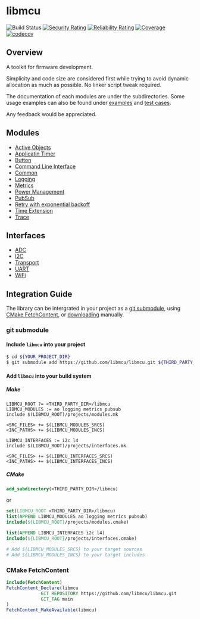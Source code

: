 # libmcu
![Build Status](https://github.com/onkwon/libmcu/workflows/build/badge.svg)
[![Security Rating](https://sonarcloud.io/api/project_badges/measure?project=onkwon_libmcu&metric=security_rating)](https://sonarcloud.io/dashboard?id=onkwon_libmcu)
[![Reliability Rating](https://sonarcloud.io/api/project_badges/measure?project=onkwon_libmcu&metric=reliability_rating)](https://sonarcloud.io/dashboard?id=onkwon_libmcu)
[![Coverage](https://sonarcloud.io/api/project_badges/measure?project=onkwon_libmcu&metric=coverage)](https://sonarcloud.io/dashboard?id=onkwon_libmcu)
[![codecov](https://codecov.io/gh/onkwon/libmcu/branch/master/graph/badge.svg?token=KBLNIEKUF4)](https://codecov.io/gh/onkwon/libmcu)

## Overview
A toolkit for firmware development.

Simplicity and code size are considered first while trying to avoid dynamic
allocation as much as possible. No linker script tweak required.

The documentation of each modules are under the subdirectories. Some usage
examples can also be found under [examples](examples) and [test cases](tests/src).

Any feedback would be appreciated.

## Modules
* [Active Objects](modules/ao)
* [Applicatin Timer](modules/apptimer)
* [Button](modules/button)
* [Command Line Interface](modules/cli)
* [Common](modules/common)
* [Logging](modules/logging)
* [Metrics](modules/metrics)
* [Power Management](modules/pm)
* [PubSub](modules/pubsub)
* [Retry with exponential backoff](modules/retry)
* [Time Extension](modules/timext)
* [Trace](modules/trace)

## Interfaces
* [ADC](interfaces/adc)
* [I2C](interfaces/i2c)
* [Transport](interfaces/l4)
* [UART](interfaces/uart)
* [WiFi](interfaces/wifi)

## Integration Guide
The library can be intergrated in your project as a [git
submodule](https://git-scm.com/book/en/v2/Git-Tools-Submodules), using [CMake
FetchContent](https://cmake.org/cmake/help/latest/module/FetchContent.html), or
[downloading](https://github.com/libmcu/libmcu/archive/refs/heads/main.zip)
manually.

### git submodule
#### Include `libmcu` into your project

```bash
$ cd ${YOUR_PROJECT_DIR}
$ git submodule add https://github.com/libmcu/libmcu.git ${THIRD_PARTY_DIR}/libmcu
```

#### Add `libmcu` into your build system
##### Make

```make
LIBMCU_ROOT ?= <THIRD_PARTY_DIR>/libmcu
LIBMCU_MODULES := ao logging metrics pubsub
include $(LIBMCU_ROOT)/projects/modules.mk

<SRC_FILES> += $(LIBMCU_MODULES_SRCS)
<INC_PATHS> += $(LIBMCU_MODULES_INCS)

LIBMCU_INTERFACES := i2c l4
include $(LIBMCU_ROOT)/projects/interfaces.mk

<SRC_FILES> += $(LIBMCU_INTERFACES_SRCS)
<INC_PATHS> += $(LIBMCU_INTERFACES_INCS)
```

##### CMake

```cmake
add_subdirectory(<THIRD_PARTY_DIR>/libmcu)
```

or

```cmake
set(LIBMCU_ROOT <THIRD_PARTY_DIR>/libmcu)
list(APPEND LIBMCU_MODULES ao logging metrics pubsub)
include(${LIBMCU_ROOT}/projects/modules.cmake)

list(APPEND LIBMCU_INTERFACES i2c l4)
include(${LIBMCU_ROOT}/projects/interfaces.cmake)

# Add ${LIBMCU_MODULES_SRCS} to your target sources
# Add ${LIBMCU_MODULES_INCS} to your target includes
```

### CMake FetchContent

```cmake
include(FetchContent)
FetchContent_Declare(libmcu
		     GIT_REPOSITORY https://github.com/libmcu/libmcu.git
		     GIT_TAG main
)
FetchContent_MakeAvailable(libmcu)
```
